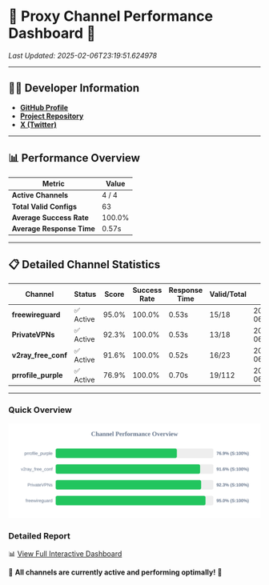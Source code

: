 # 🌟 Proxy Channel Performance Dashboard 🌟

_Last Updated: 2025-02-06T23:19:51.624978_

---

## 👩‍💻 Developer Information

- **[GitHub Profile](https://github.com/4n0nymou3)**  
- **[Project Repository](https://github.com/4n0nymou3/multi-proxy-config-fetcher)**  
- **[X (Twitter)](https://x.com/4n0nymou3)**  

---

## 📊 Performance Overview

| Metric                | Value       |
|-----------------------|-------------|
| **Active Channels**   | 4 / 4       |
| **Total Valid Configs** | 63          |
| **Average Success Rate** | 100.0%      |
| **Average Response Time** | 0.57s       |

---

## 📋 Detailed Channel Statistics

| Channel          | Status     | Score  | Success Rate | Response Time | Valid/Total | Last Success               |
|------------------|------------|--------|--------------|---------------|-------------|----------------------------|
| **freewireguard**  | ✅ Active  | 95.0%  | 100.0% | 0.53s         | 15/18       | 2025-02-06T23:19:51.623253 |
| **PrivateVPNs**  | ✅ Active  | 92.3%  | 100.0% | 0.53s         | 13/18       | 2025-02-06T23:19:51.066753 |
| **v2ray_free_conf**  | ✅ Active  | 91.6%  | 100.0% | 0.52s         | 16/23       | 2025-02-06T23:19:50.504532 |
| **prrofile_purple**  | ✅ Active  | 76.9%  | 100.0% | 0.70s         | 19/112       | 2025-02-06T23:19:49.923368 |

---

### Quick Overview
<div align="center">
  <a href="https://raw.githubusercontent.com/nullluser/NullRepo/refs/heads/main/assets/channel_stats_chart.svg">
    <img src="https://raw.githubusercontent.com/nullluser/NullRepo/refs/heads/main/assets/channel_stats_chart.svg" alt="Source Performance Statistics" width="800">
  </a>
</div>

### Detailed Report
📊 [View Full Interactive Dashboard](https://htmlpreview.github.io/?https://github.com/nullluser/NullRepo/blob/main/assets/performance_report.html)

🎉 **All channels are currently active and performing optimally!** 🎉
